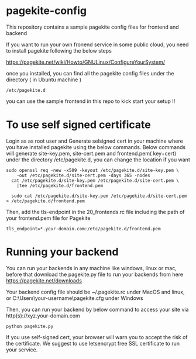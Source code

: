 # pagekite-config
This repository contains a sample pagekite config files for frontend and backend

If you want to run your own fronend service in some public cloud, you need to install pagekite following the below steps

https://pagekite.net/wiki/Howto/GNULinux/ConfigureYourSystem/

once you installed, you can find all the pagekite config files under the directory ( in Ubuntu machine ) 

```
/etc/pagekite.d
```

you can use the sample frontend in this repo to kick start your setup !!

# To use self signed certificate

Login as as root user and Generate selsigned cert in your machine where you have installed pagekite using the below commands. Below commands will generate site-key.pem, site-cert.pem and frontend.pem( key+cert) under the directory /etc/pagekite.d, you can change the location if you want 

```
sudo openssl req -new -x509 -keyout /etc/pagekite.d/site-key.pem \
    -out /etc/pagekite.d/site-cert.pem -days 365 -nodes
  cat /etc/pagekite.d/site-key.pem /etc/pagekite.d/site-cert.pem \
    |tee /etc/pagekite.d/frontend.pem
```
```
  sudo cat /etc/pagekite.d/site-key.pem /etc/pagekite.d/site-cert.pem > /etc/pagekite.d/frontend.pem
```

Then, add the tls-endpoint in the 20_frontends.rc file including the path of your frontend.pem file for Pagekite

```
tls_endpoint=*.your-domain.com:/etc/pagekite.d/frontend.pem

```

# Running your backend 

You can run your backends in any machine like windows, linux or mac, before that download the pagekite.py file to run your backends from here https://pagekite.net/downloads

Your backend config file should be ~/.pagekite.rc under MacOS and linux, or C:\Users\your-username\pagekite.cfg under Windows

Then, you can run your backend by below command to access your site via http(s)://xyz.your-domain.com


```
python pagekite.py

```

If you use self-signed cert, your browser will warn you to accept the risk of the certificate. We suggest to use letsencrypt free SSL certificate to run your service.







